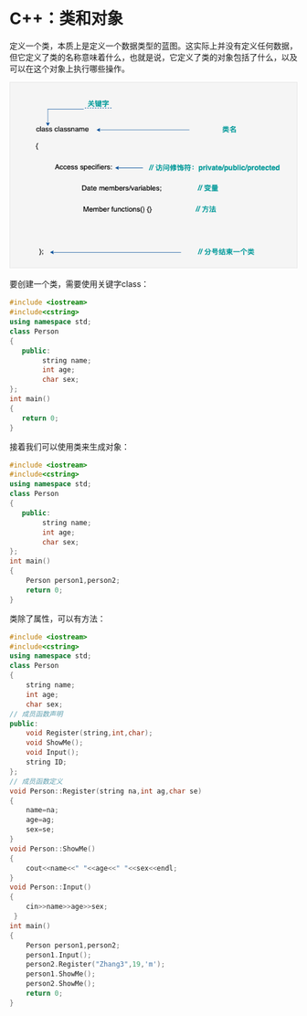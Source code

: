 # C++：类和对象

定义一个类，本质上是定义一个数据类型的蓝图。这实际上并没有定义任何数据，但它定义了类的名称意味着什么，也就是说，它定义了类的对象包括了什么，以及可以在这个对象上执行哪些操作。

![Untitled](C++%EF%BC%9A%E7%B1%BB%E5%92%8C%E5%AF%B9%E8%B1%A1%2061cc9/Untitled.png)

要创建一个类，需要使用关键字class：

```cpp
#include <iostream>
#include<cstring>
using namespace std;
class Person
{
   public:
        string name;
        int age;
        char sex;
};
int main()
{
   return 0;
}
```

接着我们可以使用类来生成对象：

```cpp
#include <iostream>
#include<cstring>
using namespace std;
class Person
{
   public:
        string name;
        int age;
        char sex;
};
int main()
{
    Person person1,person2;
    return 0;
}
```

类除了属性，可以有方法：

```cpp
#include <iostream>
#include<cstring>
using namespace std;
class Person
{
    string name;
    int age;
    char sex;
// 成员函数声明
public:
    void Register(string,int,char);
    void ShowMe();
    void Input();
    string ID;
};
// 成员函数定义
void Person::Register(string na,int ag,char se)
{
    name=na;
    age=ag;
    sex=se;
}
void Person::ShowMe()
{
    cout<<name<<" "<<age<<" "<<sex<<endl;
}
void Person::Input()
{
    cin>>name>>age>>sex;
 } 
int main()
{
    Person person1,person2;
    person1.Input();
    person2.Register("Zhang3",19,'m');
    person1.ShowMe();
    person2.ShowMe();
    return 0;
}
```